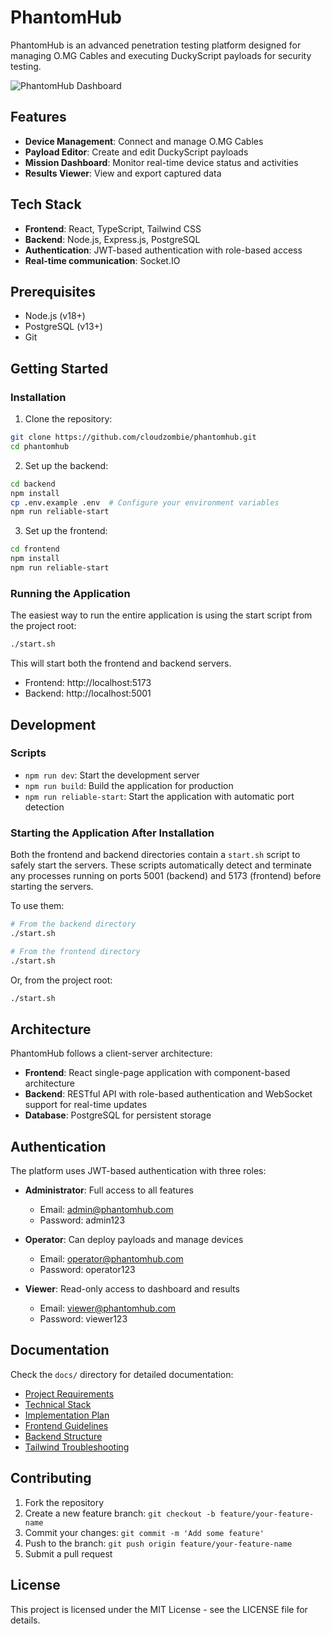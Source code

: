 # PhantomHub

PhantomHub is an advanced penetration testing platform designed for managing O.MG Cables and executing DuckyScript payloads for security testing.

![PhantomHub Dashboard](docs/img/dashboard-screenshot.png)

## Features

- **Device Management**: Connect and manage O.MG Cables
- **Payload Editor**: Create and edit DuckyScript payloads
- **Mission Dashboard**: Monitor real-time device status and activities
- **Results Viewer**: View and export captured data

## Tech Stack

- **Frontend**: React, TypeScript, Tailwind CSS
- **Backend**: Node.js, Express.js, PostgreSQL
- **Authentication**: JWT-based authentication with role-based access
- **Real-time communication**: Socket.IO

## Prerequisites

- Node.js (v18+)
- PostgreSQL (v13+)
- Git

## Getting Started

### Installation

1. Clone the repository:

```bash
git clone https://github.com/cloudzombie/phantomhub.git
cd phantomhub
```

2. Set up the backend:

```bash
cd backend
npm install
cp .env.example .env  # Configure your environment variables
npm run reliable-start
```

3. Set up the frontend:

```bash
cd frontend
npm install
npm run reliable-start
```

### Running the Application

The easiest way to run the entire application is using the start script from the project root:

```bash
./start.sh
```

This will start both the frontend and backend servers.

- Frontend: http://localhost:5173
- Backend: http://localhost:5001

## Development

### Scripts

- `npm run dev`: Start the development server
- `npm run build`: Build the application for production
- `npm run reliable-start`: Start the application with automatic port detection

### Starting the Application After Installation

Both the frontend and backend directories contain a `start.sh` script to safely start the servers. These scripts automatically detect and terminate any processes running on ports 5001 (backend) and 5173 (frontend) before starting the servers.

To use them:

```bash
# From the backend directory
./start.sh

# From the frontend directory
./start.sh
```

Or, from the project root:

```bash
./start.sh
```

## Architecture

PhantomHub follows a client-server architecture:

- **Frontend**: React single-page application with component-based architecture
- **Backend**: RESTful API with role-based authentication and WebSocket support for real-time updates
- **Database**: PostgreSQL for persistent storage

## Authentication

The platform uses JWT-based authentication with three roles:

- **Administrator**: Full access to all features
  - Email: admin@phantomhub.com
  - Password: admin123

- **Operator**: Can deploy payloads and manage devices
  - Email: operator@phantomhub.com
  - Password: operator123

- **Viewer**: Read-only access to dashboard and results
  - Email: viewer@phantomhub.com
  - Password: viewer123

## Documentation

Check the `docs/` directory for detailed documentation:

- [Project Requirements](docs/project_requirements_document.md)
- [Technical Stack](docs/tech_stack_document.md)
- [Implementation Plan](docs/implementation_plan.md)
- [Frontend Guidelines](docs/frontend_guidelines_document.md)
- [Backend Structure](docs/backend_structure_document.md)
- [Tailwind Troubleshooting](docs/tailwind_troubleshooting.md)

## Contributing

1. Fork the repository
2. Create a new feature branch: `git checkout -b feature/your-feature-name`
3. Commit your changes: `git commit -m 'Add some feature'`
4. Push to the branch: `git push origin feature/your-feature-name`
5. Submit a pull request

## License

This project is licensed under the MIT License - see the LICENSE file for details. 